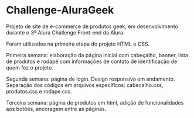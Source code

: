 # Challenge-AluraGeek


Projeto de site de e-commerce de produtos geek, em desenvolvimento durante o 3º Alura Challenge Front-end da Alura.

Foram utilizados na primeira etapa do projeto HTML e CSS.

Primeira semana: elaboração da página inicial com cabeçalho, banner, lista de produtos e rodapé com informações de contato de identificação de quem fez o projeto.

Segunda semana: página de login. Design responsivo em andamento. Separação dos códigos em arquivos específicos: cabecalho.css, produtos.css e rodape.css.

Terceira semana: página de produtos em html, adição de funcionalidades aos botões, ancoragem entre as páginas.
